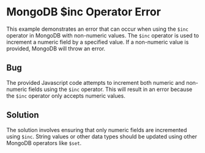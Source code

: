 # MongoDB $inc Operator Error
This example demonstrates an error that can occur when using the `$inc` operator in MongoDB with non-numeric values. The `$inc` operator is used to increment a numeric field by a specified value.  If a non-numeric value is provided, MongoDB will throw an error.

## Bug
The provided Javascript code attempts to increment both numeric and non-numeric fields using the `$inc` operator.  This will result in an error because the `$inc` operator only accepts numeric values.

## Solution
The solution involves ensuring that only numeric fields are incremented using `$inc`. String values or other data types should be updated using other MongoDB operators like `$set`.